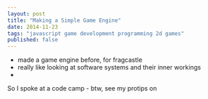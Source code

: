 ```yaml
---
layout: post
title: "Making a Simple Game Engine"
date: 2014-11-23
tags: "javascript game development programming 2d games"
published: false
---
```


 - made a game engine before, for fragcastle
 - really like looking at software systems and their inner workings
 -

So I spoke at a code camp - btw, see my protips on
